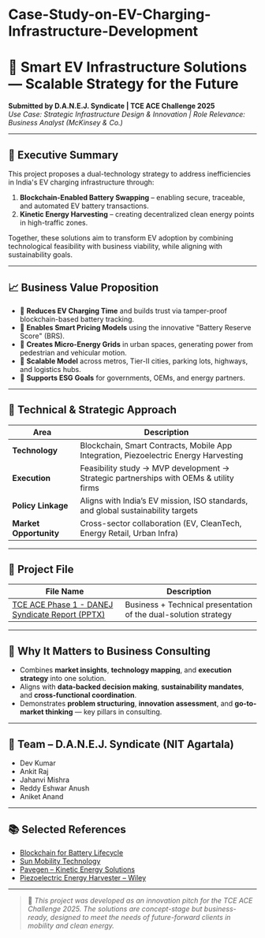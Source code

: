 # Case-Study-on-EV-Charging-Infrastructure-Development
# 🔋 Smart EV Infrastructure Solutions — Scalable Strategy for the Future

**Submitted by D.A.N.E.J. Syndicate | TCE ACE Challenge 2025**  
_Use Case: Strategic Infrastructure Design & Innovation | Role Relevance: Business Analyst (McKinsey & Co.)_

---

## 💼 Executive Summary

This project proposes a dual-technology strategy to address inefficiencies in India's EV charging infrastructure through:

1. **Blockchain-Enabled Battery Swapping** – enabling secure, traceable, and automated EV battery transactions.
2. **Kinetic Energy Harvesting** – creating decentralized clean energy points in high-traffic zones.

Together, these solutions aim to transform EV adoption by combining technological feasibility with business viability, while aligning with sustainability goals.

---

## 📈 Business Value Proposition

- 🔹 **Reduces EV Charging Time** and builds trust via tamper-proof blockchain-based battery tracking.
- 🔹 **Enables Smart Pricing Models** using the innovative "Battery Reserve Score" (BRS).
- 🔹 **Creates Micro-Energy Grids** in urban spaces, generating power from pedestrian and vehicular motion.
- 🔹 **Scalable Model** across metros, Tier-II cities, parking lots, highways, and logistics hubs.
- 🔹 **Supports ESG Goals** for governments, OEMs, and energy partners.

---

## 🔧 Technical & Strategic Approach

| Area | Description |
|------|-------------|
| **Technology** | Blockchain, Smart Contracts, Mobile App Integration, Piezoelectric Energy Harvesting |
| **Execution** | Feasibility study → MVP development → Strategic partnerships with OEMs & utility firms |
| **Policy Linkage** | Aligns with India’s EV mission, ISO standards, and global sustainability targets |
| **Market Opportunity** | Cross-sector collaboration (EV, CleanTech, Energy Retail, Urban Infra) |

---

## 📂 Project File

| File Name | Description |
|-----------|-------------|
| [TCE ACE Phase 1 - DANEJ Syndicate Report (PPTX)](https://github.com/Jahanvi06092004/Road-Accident-Analysis-2023-2024-/blob/main/TCE%20ACE%20Phase%201%20by%20DANEJ%20Syndicate.pptx) | Business + Technical presentation of the dual-solution strategy |

---

## 🧠 Why It Matters to Business Consulting

- Combines **market insights**, **technology mapping**, and **execution strategy** into one solution.
- Aligns with **data-backed decision making**, **sustainability mandates**, and **cross-functional coordination**.
- Demonstrates **problem structuring**, **innovation assessment**, and **go-to-market thinking** — key pillars in consulting.

---

## 👥 Team – D.A.N.E.J. Syndicate (NIT Agartala)

- Dev Kumar  
- Ankit Raj  
- Jahanvi Mishra  
- Reddy Eshwar Anush  
- Aniket Anand

---

## 📚 Selected References

- [Blockchain for Battery Lifecycle](https://www.mdpi.com/2079-8954/11/6/299)  
- [Sun Mobility Technology](https://www.sunmobility.com/technology)  
- [Pavegen – Kinetic Energy Solutions](https://www.pavegen.com/)  
- [Piezoelectric Energy Harvester – Wiley](https://onlinelibrary.wiley.com/doi/full/10.1002/sstr.202100128)

---

> 🧩 *This project was developed as an innovation pitch for the TCE ACE Challenge 2025. The solutions are concept-stage but business-ready, designed to meet the needs of future-forward clients in mobility and clean energy.*

